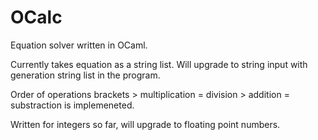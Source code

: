 # OCalc

Equation solver written in OCaml.

Currently takes equation as a string list. Will upgrade to string input with generation string list in the program.

Order of operations brackets > multiplication = division > addition = substraction is implemeneted.

Written for integers so far, will upgrade to floating point numbers.
